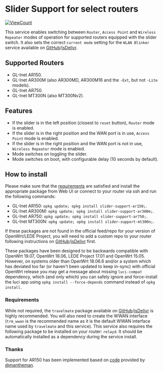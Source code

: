 <!-- markdownlint-disable MD013 -->
<!-- markdownlint-disable MD030 -->

# Slider Support for select routers

<!--- [![HitCount](http://hits.dwyl.com/stangri/slider-support.svg)](http://hits.dwyl.com/stangri/slider-support) --->

[![ViewCount](https://views.whatilearened.today/views/github/stangri/slider-support.svg)](https://views.whatilearened.today/views/github/stangri/slider-support)

This service enables switching between `Router`, `Access Point` and `Wireless Repeater` modes of operation for supported routers equipped with the slider switch. It also sets the correct `current mode` setting for the `WLAN Blinker` service available on [GitHub](https://docs.openwrt.melmac.net/wlanblinker/)/[jsDelivr](https://cdn.jsdelivr.net/gh/stangri/docs.openwrt.melmac.net/wlanblinker/README.md).

## Supported Routers

-   GL-Inet AR150.
-   GL-Inet AR300M (also AR300MD, AR300M16 and the `-Ext`, but not `-Lite` models).
-   GL-Inet AR750.
-   GL-Inet MT300N (also MT300Nv2).

## Features

-   If the slider is in the left position (closest to `reset` button), `Router` mode is enabled.
-   If the slider is in the right position and the WAN port is in use, `Access Point` mode is enabled.
-   If the slider is in the right position and the WAN port is not in use, `Wireless Repeater` mode is enabled.
-   Mode switches on toggling the slider.
-   Mode switches on boot, with configurable delay (10 seconds by default).

## How to install

Please make sure that the [requirements](#requirements) are satisfied and install the appropriate package from Web UI or connect to your router via ssh and run the following commands:

-   GL-Inet AR150: `opkg update; opkg install slider-support-ar150;`.
-   GL-Inet AR300M: `opkg update; opkg install slider-support-ar300m;`.
-   GL-Inet AR750: `opkg update; opkg install slider-support-ar750;`.
-   GL-Inet MT300N: `opkg update; opkg install slider-support-mt300n;`.

If these packages are not found in the official feed/repo for your version of OpenWrt/LEDE Project, you will need to add a custom repo to your router following instructions on [GitHub](https://docs.openwrt.melmac.net/#on-your-router)/[jsDelivr](https://cdn.jsdelivr.net/gh/stangri/docs.openwrt.melmac.net/README.md#on-your-router) first.

These packages have been designed to be backwards compatible with OpenWrt 19.07, OpenWrt 18.06, LEDE Project 17.01 and OpenWrt 15.05. However, on systems older than OpenWrt 18.06.6 and/or a system which has deviated too far (or haven't been updated to keep in-sync) with official OpenWrt release you may get a message about missing `luci-compat` dependency, which (and only which) you can safely ignore and force-install the luci app using `opkg install --force-depends` command instead of `opkg install`.

### Requirements

While not required, the `travelmate` package available on [GitHub](https://github.com/openwrt/packages/blob/master/net/travelmate/files/README.md)/[jsDelivr](https://cdn.jsdelivr.net/gh/openwrt/packages/net/travelmate/files/README.md) is highly recommended. You will also need to create the WWAN interface (`trm_wwan` is the recommended name as it is the default WWAN interface name used by `travelmate` and this service). This service also requires the following package to be installed on your router: `relayd`. It should be automatically installed as a dependency during the service install.

### Thanks

Support for AR150 has been implemented based on [code](https://github.com/stangri/source.openwrt.melmac.net/issues/114) provided by [@mantheman](https://github.com/mantheman).
